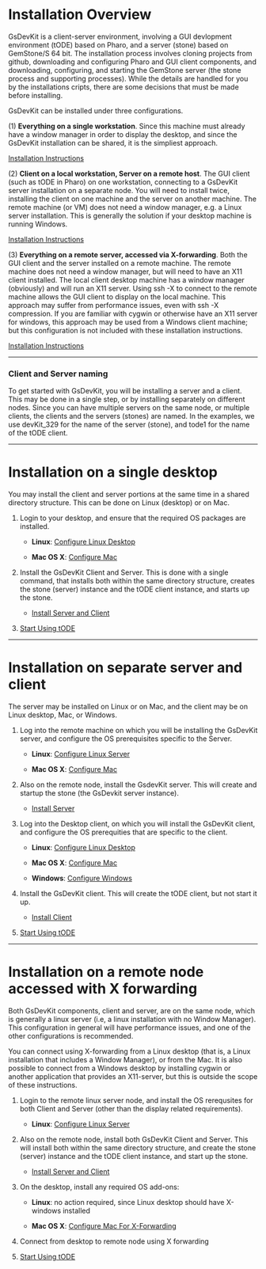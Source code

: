 # Installation Overview

GsDevKit is a client-server environment, involving a GUI devlopment environment (tODE) based on Pharo, and a server (stone) based on GemStone/S 64 bit.  The installation process involves cloning projects from github, downloading and configuring Pharo and GUI client components, and downloading, configuring, and starting the GemStone server (the stone process and supporting processes).  While the details are handled for you by the installations cripts, there are some decisions that  must be made  before installing.

GsDevKit can be installed under three configurations.

(1) **Everything on a single workstation**.  Since this machine must already have a window manager in order to display the desktop, and since the GsDevKit installation can be shared, it is the simpliest approach.  

[Installation Instructions](#installation_on_a_single_desktop)

(2) **Client on a local workstation, Server on a remote host**. The GUI client (such as tODE in Pharo) on one workstation, connecting to a GsDevKit server installation on a separate node.  You will need to install twice, installing the client on one machine and the server on another machine.  The remote machine (or VM) does not need a window manager, e.g. a Linux server installation.  This is generally the solution if your desktop machine is running Windows. 

[Installation Instructions](#installation_on_separate_server_and_client)

(3) **Everything on a remote server, accessed via X-forwarding**. Both the GUI client and the server installed on a remote machine.  The remote machine does not need a window manager, but will need to have an X11 client installed.  The local client desktop machine has a window manager (obviously) and will run an X11 server.  Using  ssh -X to connect to the remote machine allows the  GUI client to display on the local machine.  This approach may suffer from performance issues, even with ssh -X compression.  If you are familiar with cygwin or otherwise have an X11 server for windows,  this approach may be used from a Windows client machine; but this configuration is not included with these installation instructions. 

[Installation Instructions](#installation_on_a_remote_node_accessed_with_x_forwarding)

---
### Client and Server naming

To get started with GsDevKit, you will be installing a server and a client.  This may be done in a single step, or by installing separately on different nodes.  Since you can have multiple servers on the same node, or multiple clients, the clients and the servers (stones) are named.  In the examples, we use devKit_329 for the name of the server (stone), and tode1 for the name of the tODE client. 

---
# Installation on a single desktop
You may install the client and server portions at the same time in a shared directory structure.
This can be done on Linux (desktop) or on Mac.

   1. Login to your desktop, and ensure that the required OS packages are installed.

      * **Linux**: [Configure Linux Desktop][1]

      * **Mac OS X**: [Configure Mac][2]

   2. Install the GsDevKit Client and Server.  This is done with a single command, that installs both within the same directory structure, creates the stone (server) instance and the tODE client instance, and starts up the stone.
    
      * [Install Server and Client][3]
   
   3. [Start Using tODE][13]

---
# Installation on separate server and client

The server may be installed on Linux or on Mac, and the client may be on Linux desktop, Mac, or Windows.

1. Log into the remote machine on which you will be installing the GsDevKit server, and configure the OS prerequisites specific to the Server.

    * **Linux**: [Configure Linux Server][4]   

    * **Mac OS X**: [Configure Mac][5]   

2. Also on the remote node, install the GsdevKit server. This will create and startup the stone (the GsDevkit server instance).

   * [Install Server][6]

3. Log into the Desktop client, on which you will install the GsDevKit client, and configure the OS prerequities that are specific to the client.   
 
    * **Linux**: [Configure Linux Desktop][7]   
 
    * **Mac OS X**: [Configure Mac][8]   

    * **Windows**: [Configure Windows][9]   

4. Install the GsDevKit client.  This will create the tODE client, but not start it up.

    * [Install Client][10]

5. [Start Using tODE][13]
   
---
# Installation on a remote node accessed with X forwarding

Both GsDevKit components, client and server, are on the same node, which is generally a linux server (i.e, a linux installation with no Window Manager). This configuration in general will have performance issues, and one of the other configurations is recommended.  

You can connect using X-forwarding from a Linux desktop (that is, a Linux installation that includes a Window Manager), or from the Mac.  It is also possible to connect from a Windows desktop by installing cygwin or another application that provides an X11-server, but this is outside the scope of these instructions.

   1. Login to the remote linux server node, and install the OS rerequsites for both Client and Server (other than the display related requirements).

      * **Linux**: [Configure Linux Server][11]

   2. Also on the remote node, install both GsDevKit Client and Server.  This will install both within the same directory structure, and create the stone (server) instance and the tODE client instance, and start up the stone.
    
      * [Install Server and Client][3]

   3. On the desktop, install any required OS add-ons:
   
       * **Linux**: no action required, since Linux desktop should have X-windows installed
   
       * **Mac OS X**: [Configure Mac For X-Forwarding][12]

   4. Connect from desktop to remote node using X forwarding

   5. [Start Using tODE][13]
 
[1]:./configureOS.md#configure-linux-desktop-for-both-client-and-server
[2]:./configureOS.md#configure-mac-for-both-client-and-server
[3]: installation/installDevKitServerClient.md

[4]:./configureOS.md#configure-linux-server-for-server
[5]:./configureOS.md#configure-mac-for-server
[6]: ./installation/installDevKitServer.md

[7]:./configureOS.md#configure-linux-desktop-for-client
[8]:./configureOS.md#configure-mac-for-client
[9]:./configureOS.md#configure-windows-for-client
[10]: ./installation/installDevKitClient.md

[11]:./configureOS.md#configure-linux-server-for-client-and-server
[12]:./configureOS.md#configure-mac-as-x-forwarding-client

[13]: ../gettingStartedWithTode.md
